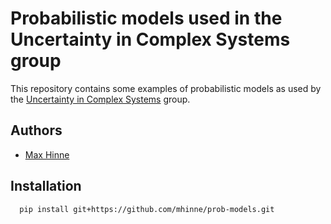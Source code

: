 
# Probabilistic models used in the Uncertainty in Complex Systems group

This repository contains some examples of probabilistic models as used by the [Uncertainty in Complex Systems](https://maxhinne.github.io/uncertainty-in-complex-systems/) group.

## Authors

- [Max Hinne](https://www.maxhinne.com)

## Installation

```bash
  pip install git+https://github.com/mhinne/prob-models.git
```